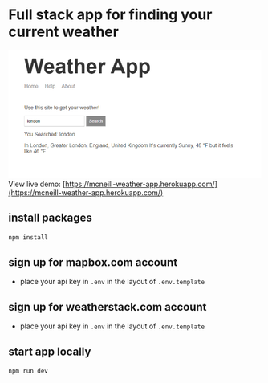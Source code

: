 # Full stack app for finding your current weather

![Image of app](./weather-app.png)
View live demo: [https://mcneill-weather-app.herokuapp.com/](https://mcneill-weather-app.herokuapp.com/)

## install packages

```javascript
npm install
```

## sign up for mapbox.com account

- place your api key in `.env` in the layout of `.env.template`

## sign up for weatherstack.com account

- place your api key in `.env` in the layout of `.env.template`

## start app locally

```bash
npm run dev
```

